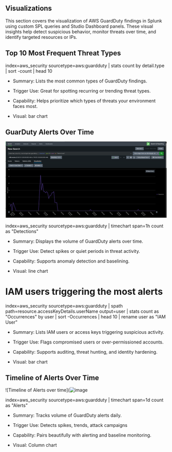 ## Visualizations ##
This section covers the visualization of AWS GuardDuty findings in Splunk using custom SPL queries and 
Studio Dashboard panels. These visual insights help detect suspicious behavior, monitor threats over time, 
and identify targeted resources or IPs.




## Top 10 Most Frequent Threat Types

index=aws_security sourcetype=aws:guardduty
| stats count by detail.type
| sort -count
| head 10

 - Summary: Lists the most common types of GuardDuty findings.

- Trigger Use: Great for spotting recurring or trending threat types.

- Capability: Helps prioritize which types of threats your environment faces most.

- Visual: bar chart


## GuarDuty Alerts Over Time
![Guardduty Alerts Over Time](docs/docs/docs/Guarddutyalertsovertime.png)


index=aws_security sourcetype=aws:guardduty
| timechart span=1h count as "Detections"

- Summary: Displays the volume of GuardDuty alerts over time.

- Trigger Use: Detect spikes or quiet periods in threat activity.

- Capability: Supports anomaly detection and baselining.

- Visual: line chart

# IAM users triggering the most alerts

index=aws_security sourcetype=aws:guardduty
| spath path=resource.accessKeyDetails.userName output=user
| stats count as "Occurrences" by user
| sort -Occurrences
| head 10
| rename user as "IAM User"

- Summary: Lists IAM users or access keys triggering suspicious activity.

- Trigger Use: Flags compromised users or over-permissioned accounts.

- Capability: Supports auditing, threat hunting, and identity hardening.

- Visual: bar chart 


## Timeline of Alerts Over Time
![Timeline of Alerts over time](![image](https://github.com/user-attachments/assets/8c0d180f-2b8c-48ca-90b4-fa0f4334e16f)

index=aws_security sourcetype=aws:guardduty
| timechart span=1d count as "Alerts"

- Summary: Tracks volume of GuardDuty alerts daily.

- Trigger Use: Detects spikes, trends, attack campaigns

- Capability: Pairs beautifully with alerting and baseline monitoring.

- Visual: Column chart


